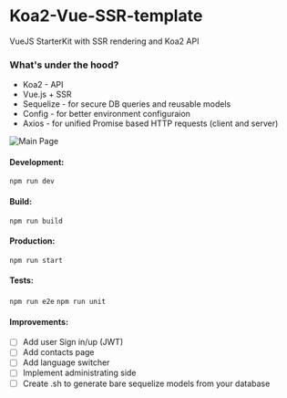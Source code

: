 # Koa2-Vue-SSR-template
VueJS StarterKit with SSR rendering and Koa2 API

### What's under the hood?
* Koa2 - API
* Vue.js + SSR
* Sequelize - for secure DB queries and reusable models
* Config - for better environment configuraion
* Axios - for unified Promise based HTTP requests (client and server) 

![Main Page](https://image.prntscr.com/image/8g_aWmViQlSzu6p-mgu3RQ.png)

#### Development:

`npm run dev`

#### Build:

`npm run build`

#### Production:

`npm run start`

#### Tests:

`npm run e2e`
`npm run unit`

#### Improvements:
- [ ] Add user Sign in/up (JWT)
- [ ] Add contacts page
- [ ] Add language switcher
- [ ] Implement administrating side
- [ ] Create .sh to generate bare sequelize models from your database
